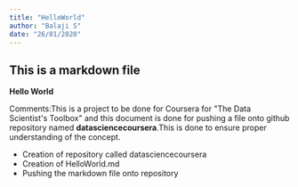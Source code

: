 ```yaml
---
title: "HelloWorld"
author: "Balaji S"
date: "26/01/2020"
---
```



## This is a markdown file

**Hello World**

Comments:This is a project to be done for Coursera for "The Data Scientist's Toolbox" and this document is done for pushing a file onto github repository named **datasciencecoursera**.This is done to ensure proper understanding of the concept.




- Creation of repository called datasciencecoursera  
- Creation of HelloWorld.md  
- Pushing the markdown file onto repository

